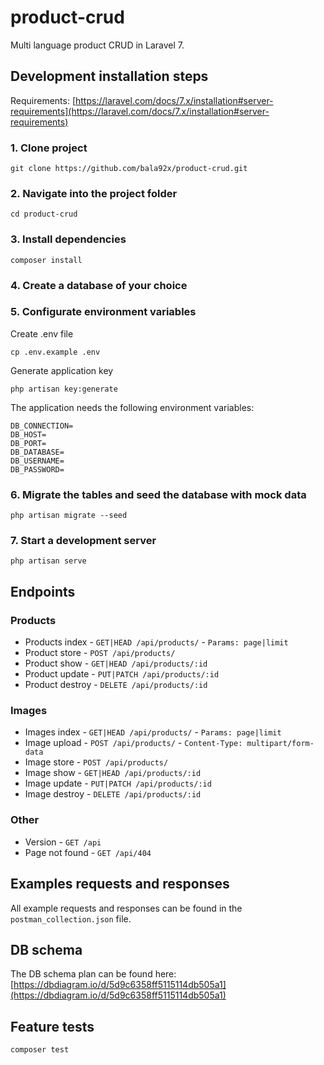 # product-crud

Multi language product CRUD in Laravel 7.

## Development installation steps

Requirements: [https://laravel.com/docs/7.x/installation#server-requirements](https://laravel.com/docs/7.x/installation#server-requirements)

### 1. Clone project

```console
git clone https://github.com/bala92x/product-crud.git
```

### 2. Navigate into the project folder

```console
cd product-crud
```

### 3. Install dependencies

```console
composer install
```

### 4. Create a database of your choice

### 5. Configurate environment variables

Create .env file

```console
cp .env.example .env
```

Generate application key

```console
php artisan key:generate
```

The application needs the following environment variables:

```console
DB_CONNECTION=
DB_HOST=
DB_PORT=
DB_DATABASE=
DB_USERNAME=
DB_PASSWORD=
```

### 6. Migrate the tables and seed the database with mock data

```console
php artisan migrate --seed
```

### 7. Start a development server

```console
php artisan serve
```

## Endpoints

### Products

-   Products index - `GET|HEAD /api/products/` - `Params: page|limit`
-   Product store - `POST /api/products/`
-   Product show - `GET|HEAD /api/products/:id`
-   Product update - `PUT|PATCH /api/products/:id`
-   Product destroy - `DELETE /api/products/:id`

### Images

-   Images index - `GET|HEAD /api/products/` - `Params: page|limit`
-   Image upload - `POST /api/products/` - `Content-Type: multipart/form-data`
-   Image store - `POST /api/products/`
-   Image show - `GET|HEAD /api/products/:id`
-   Image update - `PUT|PATCH /api/products/:id`
-   Image destroy - `DELETE /api/products/:id`

### Other

-   Version - `GET /api`
-   Page not found - `GET /api/404`

## Examples requests and responses

All example requests and responses can be found in the `postman_collection.json` file.

## DB schema

The DB schema plan can be found here: [https://dbdiagram.io/d/5d9c6358ff5115114db505a1](https://dbdiagram.io/d/5d9c6358ff5115114db505a1)

## Feature tests

```console
composer test
```
